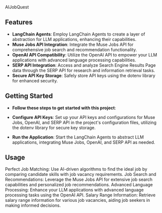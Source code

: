 AIJobQuest


## Features

- **LangChain Agents**: Employ LangChain Agents to create a layer of abstraction for LLM applications, enhancing their capabilities.
- **Muse Jobs API Integration**: Integrate the Muse Jobs API for comprehensive job search and recommendation functionality.
- **OpenAI API Compatibility**: Utilize the OpenAI API to empower your LLM applications with advanced language processing capabilities.
- **SERP API Integration**: Access and analyze Search Engine Results Page data through the SERP API for research and information retrieval tasks.
- **Secure API Key Storage**: Safely store API keys using the dotenv library for enhanced security.

## Getting Started

- **Follow these steps to get started with this project**:

- **Configure API Keys**: Set up your API keys and configurations for Muse Jobs, OpenAI, and SERP API in the project's configuration files, utilizing the dotenv library for secure key storage.

- **Run the Application**: Start the LangChain Agents to abstract LLM applications, integrating Muse Jobs, OpenAI, and SERP API as needed. 

## Usage
Perfect Job Matching: Use AI-driven algorithms to find the ideal job by comparing candidate skills with job vacancy requirements.
Job Search and Recommendations: Leverage the Muse Jobs API for extensive job search capabilities and personalized job recommendations.
Advanced Language Processing: Enhance your LLM applications with advanced language processing tasks using the OpenAI API.
Salary Range Information: Retrieve salary range information for various job vacancies, aiding job seekers in making informed decisions.
